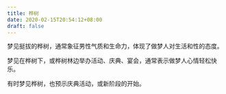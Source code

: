 ```yaml
---
title: 桦树
date: 2020-02-15T20:54:12+08:00
draft: false
---
```


梦见挺拔的桦树，通常象征男性气质和生命力，体现了做梦人对生活和性的态度。

梦见在桦树下，或桦树林边举办活动、庆典、宴会，通常表示做梦人心情轻松快乐。

有时梦见桦树，也预示庆典活动，或新阶段的开始。

